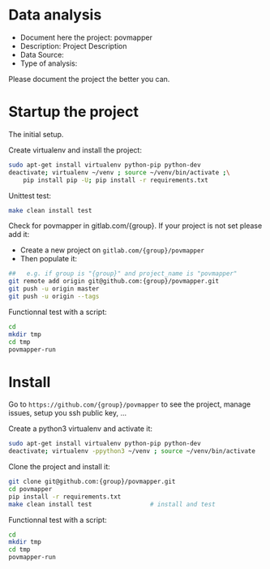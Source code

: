 # Data analysis
- Document here the project: povmapper
- Description: Project Description
- Data Source:
- Type of analysis:

Please document the project the better you can.

# Startup the project

The initial setup.

Create virtualenv and install the project:
```bash
sudo apt-get install virtualenv python-pip python-dev
deactivate; virtualenv ~/venv ; source ~/venv/bin/activate ;\
    pip install pip -U; pip install -r requirements.txt
```

Unittest test:
```bash
make clean install test
```

Check for povmapper in gitlab.com/{group}.
If your project is not set please add it:

- Create a new project on `gitlab.com/{group}/povmapper`
- Then populate it:

```bash
##   e.g. if group is "{group}" and project_name is "povmapper"
git remote add origin git@github.com:{group}/povmapper.git
git push -u origin master
git push -u origin --tags
```

Functionnal test with a script:

```bash
cd
mkdir tmp
cd tmp
povmapper-run
```

# Install

Go to `https://github.com/{group}/povmapper` to see the project, manage issues,
setup you ssh public key, ...

Create a python3 virtualenv and activate it:

```bash
sudo apt-get install virtualenv python-pip python-dev
deactivate; virtualenv -ppython3 ~/venv ; source ~/venv/bin/activate
```

Clone the project and install it:

```bash
git clone git@github.com:{group}/povmapper.git
cd povmapper
pip install -r requirements.txt
make clean install test                # install and test
```
Functionnal test with a script:

```bash
cd
mkdir tmp
cd tmp
povmapper-run
```
